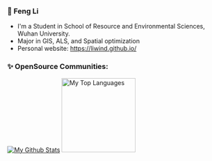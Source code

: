 ### 👦 Feng Li

- I'm a Student in School of Resource and Environmental Sciences, Wuhan University.
- Major in GIS, ALS, and Spatial optimization
- Personal website: https://liwind.github.io/

### ✨ OpenSource Communities:
<!-- Source for the Github Stats Card: https://github.com/anuraghazra/github-readme-stats -->
<a href="https://github.com/liwind"><img alt="My Github Stats" src="https://github-readme-stats.vercel.app/api?username=liwind&show_icons=true&count_private=true&hide=stars"></a>
<a href="https://github.com/liwind"><img alt="My Top Languages" src="https://github-readme-stats.vercel.app/api/top-langs/?username=liwind&layout=compact&langs_count=6&hide=Stylus" height="170"></a>
